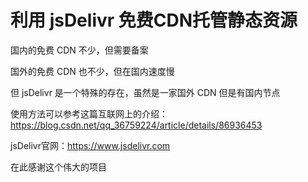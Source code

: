 # 利用 jsDelivr 免费CDN托管静态资源

国内的免费 CDN 不少，但需要备案

国外的免费 CDN 也不少，但在国内速度慢

但 jsDelivr 是一个特殊的存在，虽然是一家国外 CDN 但是有国内节点

使用方法可以参考这篇互联网上的介绍：https://blog.csdn.net/qq_36759224/article/details/86936453

jsDelivr官网：https://www.jsdelivr.com

在此感谢这个伟大的项目
